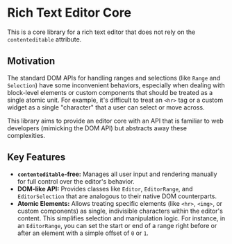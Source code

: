 # Rich Text Editor Core

This is a core library for a rich text editor that does not rely on the `contenteditable` attribute.

## Motivation

The standard DOM APIs for handling ranges and selections (like `Range` and `Selection`) have some inconvenient behaviors, especially when dealing with block-level elements or custom components that should be treated as a single atomic unit. For example, it's difficult to treat an `<hr>` tag or a custom widget as a single "character" that a user can select or move across.

This library aims to provide an editor core with an API that is familiar to web developers (mimicking the DOM API) but abstracts away these complexities.

## Key Features

- **`contenteditable`-free:** Manages all user input and rendering manually for full control over the editor's behavior.
- **DOM-like API:** Provides classes like `Editor`, `EditorRange`, and `EditorSelection` that are analogous to their native DOM counterparts.
- **Atomic Elements:** Allows treating specific elements (like `<hr>`, `<img>`, or custom components) as single, indivisible characters within the editor's content. This simplifies selection and manipulation logic. For instance, in an `EditorRange`, you can set the start or end of a range right before or after an element with a simple offset of `0` or `1`.
